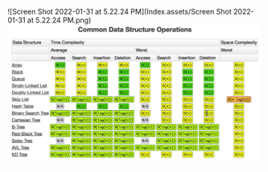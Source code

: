 ![Screen Shot 2022-01-31 at 5.22.24 PM](Index.assets/Screen Shot 2022-01-31 at 5.22.24 PM.png)<img src="Index.assets/Screen Shot 2022-01-31 at 10.39.14 AM.png" alt="Screen Shot 2022-01-31 at 10.39.14 AM" style="zoom:50%;" />

